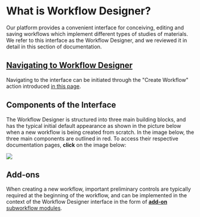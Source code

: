 # What is Workflow Designer?

 Our platform provides a convenient interface for conceiving, editing and saving workflows which implement different types of studies of materials. We refer to this interface as the Workflow Designer, and we reviewed it in detail in this section of documentation. 

## [Navigating to Workflow Designer](../entities-general/actions/create.md)

Navigating to the interface can be initiated through the "Create Workflow" action introduced [in this page](../entities-general/actions/create.md). 
 
## Components of the Interface

The Workflow Designer is structured into three main building blocks, and has the typical initial default appearance as shown in the picture below when a new workflow is being created from scratch. In the image below, the three main components are outlined in red. To access their respective documentation pages, **click** on the image below:

<img src="/images/workflow-designer/workflow-designer-initial.png" usemap="#mapname">

<map name="mapname">
    <area shape="rect" coords="0,91,190,512" href="/workflow-designer/sidebar/">
    <area shape="rect" coords="190,91,754,512" href="/workflow-designer/subworkflow-editor/overview/">
    <area shape="rect" coords="0,28,754,91" href="/workflow-designer/header-menu">
</map>

## Add-ons

When creating a new workflow, important preliminary controls are typically required at the beginning of the workflow, and can be implemented in the context of the Workflow Designer interface in the form of [**add-on** subworkflow modules](../workflows/addons/overview.md).
